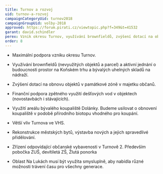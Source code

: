 ```yaml
---
title: Turnov a rozvoj
uid: turnov-a-rozvoj
campaignCategoryUid: turnov2018
campaignGroupUid: volby-2018
approved: https://forum.pirati.cz/viewtopic.php?f=349&t=41532
garant: david.schindler
perex: Vznik okresu Turnov, využívání brownfieldů, zvýšení dotací na obnovu objektů v památkové zóně.<br/>Finanční podpora zpětného využití dešťových vod, využití areálu bývalého koupaliště Dolánky.<br/>Rekonstrukce městských bytů, zřízení odpovídající občanské vybavenosti v Turnově 2. 
order: 8
---
```


- Maximální podpora vzniku okresu Turnov.

- Využívání brownfieldů (nevyužitých objektů a parcel) a aktivní jednání o budoucnosti prostor na Koňském trhu a bývalých uhelných skladů na nádraží. 

- Zvýšení dotací na obnovu objektů v památkové zóně v majetku občanů.

- Finanční podpora zpětného využití dešťových vod v objektech (novostavbách i stávajících).

- Využití areálu bývalého koupaliště Dolánky. Budeme usilovat o obnovení koupaliště v podobě přírodního biotopu vhodného pro koupání.

- Větší vliv Turnova ve VHS.

- Rekonstrukce městských bytů, výstavba nových a jejich spravedlivé přidělování.

- Zřízení odpovídající občanské vybavenosti v Turnově 2. Především pobočka ZUŠ, devítiletá ZŠ, Žlutá ponorka

- Oblast Na Lukách musí být využita smysluplně, aby nabídla různé možnosti trávení času pro všechny generace.  
